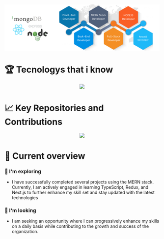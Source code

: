 ![The San Juan Mountains are beautiful!](https://raw.githubusercontent.com/rayhanalmim/image-host/main/Images/mern1.png "Full Stack Developer")

# :trophy: Tecnologys that i know
<p align="center">
  <a href="https://skillicons.dev">
    <img src="https://skillicons.dev/icons?i=nodejs,mongodb,react,js,firebase,html,css,express,vscode,stackoverflow,tailwind,vercel,netlify,github,figma&perline=5" />
  </a>
</p>

# :chart_with_upwards_trend: Key Repositories and Contributions

<p align="center">
  <a href="https://skillicons.dev">
    <img src="https://api.githubtrends.io/user/svg/rayhanalmim/repos?time_range=one_year&include_private=true&group=private&loc_metric=changed&theme=dark" />
  </a>
</p>



# :pushpin: Current overview
### :dart: I'm exploring 
- I have successfully completed several projects using the MERN stack. Currently, I am actively engaged in learning TypeScript, Redux, and Next.js to further enhance my skill set and stay updated with the latest technologies
### :mag_right: I'm looking 
- I am seeking an opportunity where I can progressively enhance my skills on a daily basis while contributing to the growth and success of the organization.


